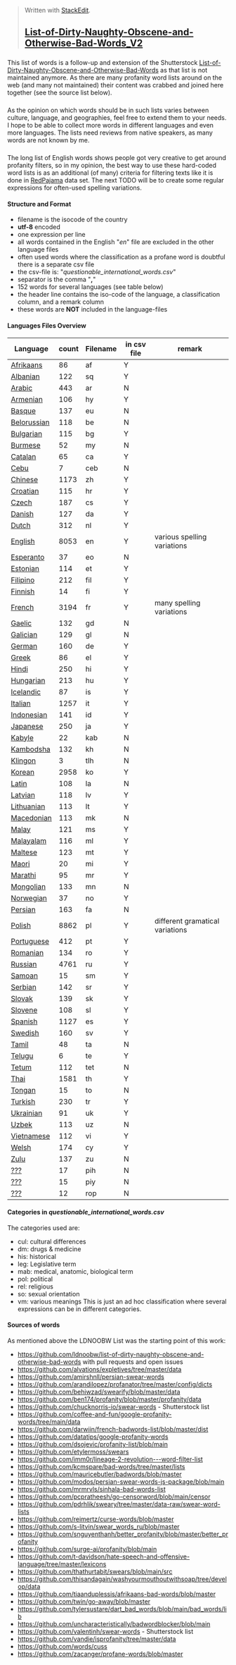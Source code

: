 > Written with [StackEdit](https://stackedit.io/).
> ## [List-of-Dirty-Naughty-Obscene-and-Otherwise-Bad-Words_V2](https://github.com/LDNOOBWV2/List-of-Dirty-Naughty-Obscene-and-Otherwise-Bad-Words_V2#list-of-dirty-naughty-obscene-and-otherwise-bad-words_v2)
### 
This list of words is a follow-up and extension of the Shutterstock [List-of-Dirty-Naughty-Obscene-and-Otherwise-Bad-Words](https://github.com/LDNOOBW/List-of-Dirty-Naughty-Obscene-and-Otherwise-Bad-Words/tree/master) as that list is not maintained anymore. As there are many profanity word lists around on the web (and many not maintained) their content was crabbed and joined here together (see the source list below). 
###
As the opinion on which words should be in such lists varies between culture, language, and geographies, feel free to extend them to your needs. I hope to be able to collect more words in different languages and even more languages. The lists need reviews from native speakers, as many words are not known by me.
###
The long list of English words shows people got very creative to get around profanity filters, so in my opinion, the best way to use these hard-coded word lists is as an additional (of many) criteria for filtering texts like it is done in [RedPajama](https://github.com/togethercomputer/RedPajama-Data) data set.
The next TODO will be to create some regular expressions for often-used spelling variations.
#### Structure and Format
 - filename is the isocode of the country 
 - **utf-8** encoded
 - one expression per line
 - all words contained in the English "*en*" file are excluded in the other language files
 - often used words where the classification as a profane word is doubtful there is a separate csv file
 - the csv-file is: "*questionable_international_words.csv*" 
 - separator is the comma "**,**"
 - 152 words for several languages (see table below)
 - the header line contains the iso-code of the language, a classification column, and a remark column
 - these words are **NOT** included in the language-files
#### Languages Files Overview
Language | count | Filename | in csv file | remark
--- | --- | --- | --- | ---
 [Afrikaans](data/af)	|  86	| af |	Y|
 [Albanian](data/sq) 	| 122	| sq |	Y|
 [Arabic](data/ar)		| 443	| ar |	N|
 [Armenian](data/hy)	| 106	| hy |	Y|
 [Basque](data/eu)		| 137	| eu |	N|
 [Belorussian](data/be)	| 118	| be |	N|
 [Bulgarian](data/bg)	| 115	| bg |	Y|
 [Burmese](data/my)		|  52	| my |	N|
 [Catalan](data/ca)		|  65	| ca |	Y|
 [Cebu](data/ceb)		|   7	| ceb|	N|
 [Chinese](data/zh)		|1173	| zh |	Y|
 [Croatian](data/hr)	| 115	| hr |	Y|
 [Czech](data/cs)		| 187	| cs |	Y|
 [Danish](data/da)		| 127	| da |	Y|
 [Dutch](data/nl)		| 312	| nl |	Y|
 [English](data/en)		|8053	| en |	Y|various spelling variations
 [Esperanto](data/eo)	|  37	| eo |	N|
 [Estonian](data/et)	| 114	| et |	Y|
 [Filipino](data/fil)	| 212	| fil|	Y|
 [Finnish](data/fi)		|  14	| fi |	Y|
 [French](data/fr)		|3194	| fr |	Y|many spelling variations
 [Gaelic](data/gd)		| 132	| gd |	N|
 [Galician](data/gl)	| 129	| gl |	N|
 [German](data/de)		| 160	| de |	Y|
 [Greek](data/el)		|  86	| el |	Y|
 [Hindi](data/hi)		| 250	| hi |	Y|
 [Hungarian](data/hu)	| 213	| hu |	Y|
 [Icelandic](data/is)	|  87	| is |	Y|
 [Italian](data/it)		|1257	| it |	Y|
 [Indonesian](data/id)	| 141	| id |	Y|
 [Japanese](data/ja)	| 250	| ja |	Y|
 [Kabyle](data/kab)		|  22	| kab|	N|
 [Kambodsha](data/kh)	| 132	| kh |	N|
 [Klingon](data/tlh)	|   3	| tlh|	N|
 [Korean](data/ko)		|2958	| ko |	Y|
 [Latin](data/la)		| 108	| la |	N|
 [Latvian](data/lv)		| 118	| lv |	Y|
 [Lithuanian](data/lt)	| 113	| lt |	Y|
 [Macedonian](data/mk)	| 113	| mk |	N|
 [Malay](data/ms)		| 121	| ms |	Y|
 [Malayalam](data/ml)	| 116	| ml |	Y|
 [Maltese](data/mt)		| 123	| mt |	Y|
 [Maori](data/mi)		|  20	| mi |	Y|
 [Marathi](data/mr)		|  95	| mr |	Y|
 [Mongolian](data/mn)	| 133	| mn |	N|
 [Norwegian](data/no)	|  37	| no |	Y|
 [Persian](data/fa)		| 163	| fa |	N|
 [Polish](data/pl)		|8862	| pl |	Y|different gramatical variations
 [Portuguese](data/pt)	| 412	| pt |	Y|
 [Romanian](data/ro)	| 134	| ro |	Y|
 [Russian](data/ru)		|4761	| ru |	Y|
 [Samoan](data/sm)		|  15	| sm |	Y|
 [Serbian](data/sr)		| 142	| sr |	Y|
 [Slovak](data/sk)		| 139	| sk |	Y|
 [Slovene](data/sl)		| 108	| sl |	Y|
 [Spanish](data/es)		|1127	| es |	Y|
 [Swedish](data/sv)		| 160	| sv |	Y|
 [Tamil](data/ta)		|  48	| ta |	N|
 [Telugu](data/te)		|   6	| te |	Y|
 [Tetum](data/tet)		| 112	| tet|	N|
 [Thai](data/th)		|1581	| th |	Y|
 [Tongan](data/to)		|  15	| to |	N|
 [Turkish](data/tr)		| 230	| tr |	Y|
 [Ukrainian](data/uk)	|  91	| uk |	Y|
 [Uzbek](data/uz)		| 113	| uz |	N|
 [Vietnamese](data/vi)	| 112	| vi |	Y|
 [Welsh](data/cy)		| 174	| cy |	Y|
 [Zulu](data/zu)		| 137	| zu |	N|
 [???](data/pih)		|  17	| pih|	N|
 [???](data/piy)		|  15	| piy|	N|
 [???](data/rop)		|  12	| rop|	N|
 
#### Categories in *questionable_international_words.csv*
The categories used are:
 - cul: cultural differences
 - dm: drugs & medicine
 - his: historical 
 - leg: Legislative term
 - mab: medical, anatomic, biological term
 - pol: political
 - rel: religious
 - so: sexual orientation
 - vm: various meanings
 This is just an ad hoc classification where several expressions can be in different categories.

#### Sources of words
As mentioned above the LDNOOBW List was the starting point of this work:
 - https://github.com/ldnoobw/list-of-dirty-naughty-obscene-and-otherwise-bad-words with pull requests and open issues
 - https://github.com/alvations/expletives/tree/master/data
 - https://github.com/amirshnll/persian-swear-words
 - https://github.com/arandilopez/profanator/tree/master/config/dicts
 - https://github.com/behiwzad/swearify/blob/master/data
 - https://github.com/ben174/profanity/blob/master/profanity/data
 - https://github.com/chucknorris-io/swear-words - Shutterstock list
 - https://github.com/coffee-and-fun/google-profanity-words/tree/main/data
 - https://github.com/darwiin/french-badwords-list/blob/master/dist
 - https://github.com/datatips/google-profanity-words
 - https://github.com/dsojevic/profanity-list/blob/main
 - https://github.com/etylermoss/swears
 - https://github.com/imm0r/lineage-2-revolution---word-filter-list
 - https://github.com/kcmspare/bad-words/tree/master/lists
 - https://github.com/mauricebutler/badwords/blob/master
 - https://github.com/modos/persian-swear-words-js-package/blob/main
 - https://github.com/mrmrvls/sinhala-bad-words-list
 - https://github.com/pcpratheesh/go-censorword/blob/main/censor
 - https://github.com/pdrhlik/sweary/tree/master/data-raw/swear-word-lists
 - https://github.com/reimertz/curse-words/blob/master
 - https://github.com/s-litvin/swear_words_ru/blob/master
 - https://github.com/snguyenthanh/better_profanity/blob/master/better_profanity
 - https://github.com/surge-ai/profanity/blob/main
 - https://github.com/t-davidson/hate-speech-and-offensive-language/tree/master/lexicons
 - https://github.com/thathurtabit/swears/blob/main/src
 - https://github.com/thisandagain/washyourmouthoutwithsoap/tree/develop/data
 - https://github.com/tiaanduplessis/afrikaans-bad-words/blob/master
 - https://github.com/twin/go-away/blob/master
 - https://github.com/tylersustare/dart_bad_words/blob/main/bad_words/lib
 - https://github.com/uncharacteristically/badwordblocker/blob/main
 - https://github.com/valentinh/swear-words - Shutterstock list
 - https://github.com/vandie/isprofanity/tree/master/data
 - https://github.com/words/cuss
 - https://github.com/zacanger/profane-words/blob/master
